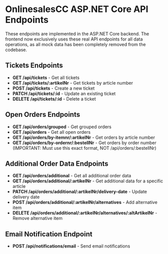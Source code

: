# OnlinesalesCC ASP.NET Core API Endpoints

These endpoints are implemented in the ASP.NET Core backend. The frontend now exclusively uses these real API endpoints for all data operations, as all mock data has been completely removed from the codebase.

## Tickets Endpoints

- **GET /api/tickets** - Get all tickets
- **GET /api/tickets/:artikelNr** - Get tickets by article number
- **POST /api/tickets** - Create a new ticket
- **PATCH /api/tickets/:id** - Update an existing ticket
- **DELETE /api/tickets/:id** - Delete a ticket

## Open Orders Endpoints

- **GET /api/orders/grouped** - Get grouped orders
- **GET /api/orders** - Get all open orders
- **GET /api/orders/by-itemnr/:artikelNr** - Get orders by article number
- **GET /api/orders/by-ordernr/:bestellNr** - Get orders by order number (IMPORTANT: Must use this exact format, NOT /api/orders/:bestellNr)

## Additional Order Data Endpoints

- **GET /api/orders/additional** - Get all additional order data
- **GET /api/orders/additional/:artikelNr** - Get additional data for a specific article
- **PATCH /api/orders/additional/:artikelNr/delivery-date** - Update delivery date
- **POST /api/orders/additional/:artikelNr/alternatives** - Add alternative item
- **DELETE /api/orders/additional/:artikelNr/alternatives/:altArtikelNr** - Remove alternative item

## Email Notification Endpoint

- **POST /api/notifications/email** - Send email notifications